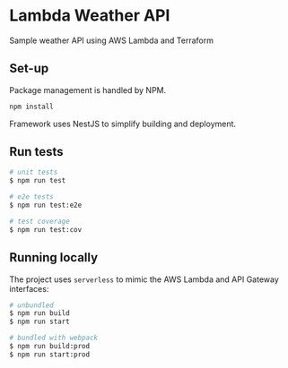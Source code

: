 # Lambda Weather API
Sample weather API using AWS Lambda and Terraform

## Set-up
Package management is handled by NPM.

```bash
npm install
```

Framework uses NestJS to simplify building and deployment.

## Run tests

```bash
# unit tests
$ npm run test

# e2e tests
$ npm run test:e2e

# test coverage
$ npm run test:cov
```

## Running locally

The project uses `serverless` to mimic the AWS Lambda and API Gateway interfaces:

```bash
# unbundled
$ npm run build
$ npm run start

# bundled with webpack
$ npm run build:prod
$ npm run start:prod
```